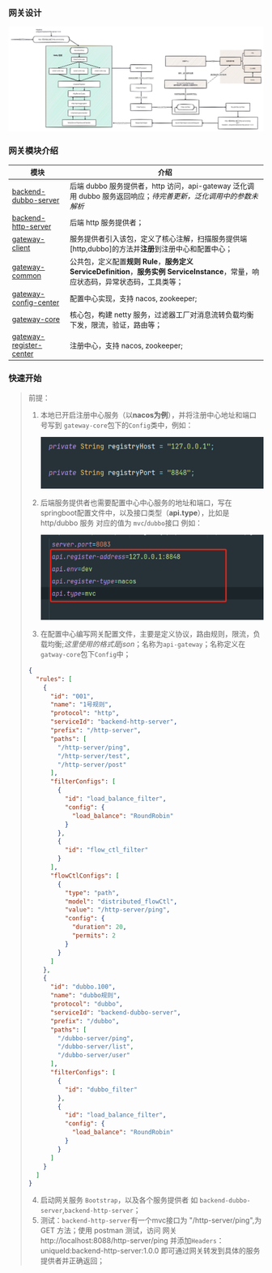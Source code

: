 ### 网关设计

![gateway](./assets/gateway.jpg)

### 网关模块介绍

| 模块                                                         | 介绍                                                         |
| ------------------------------------------------------------ | ------------------------------------------------------------ |
| [backend-dubbo-server](https://github.com/guohaichen/api-gateway/tree/main/backend-dubbo-server) | 后端 dubbo 服务提供者，http 访问，api-gateway 泛化调用 dubbo 服务返回响应；*待完善更新，泛化调用中的参数未解析* |
| [backend-http-server](https://github.com/guohaichen/api-gateway/tree/main/backend-http-server) | 后端 http 服务提供者；                                       |
| [gateway-client](https://github.com/guohaichen/api-gateway/tree/main/gateway-client) | 服务提供者引入该包，定义了核心注解，扫描服务提供端[http,dubbo]的方法并**注册**到注册中心和配置中心； |
| [gateway-common](https://github.com/guohaichen/api-gateway/tree/main/gateway-common) | 公共包，定义配置**规则 Rule**，**服务定义 ServiceDefinition**，**服务实例 ServiceInstance**，常量，响应状态码，异常状态码，工具类等； |
| [gateway-config-center](https://github.com/guohaichen/api-gateway/tree/main/gateway-config-center) | 配置中心实现，支持 nacos, zookeeper;                         |
| [gateway-core](https://github.com/guohaichen/api-gateway/tree/main/gateway-core) | 核心包，构建 netty 服务，过滤器工厂对消息流转负载均衡下发，限流，验证，路由等； |
| [gateway-register-center](https://github.com/guohaichen/api-gateway/tree/main/gateway-register-center) | 注册中心，支持 nacos, zookeeper;                             |

### 快速开始

> 前提：
>
> 1. 本地已开启注册中心服务（以**nacos为例**），并将注册中心地址和端口号写到 `gateway-core`包下的`Config`类中，例如：
>
>     
>
>     ![image-20240305160205260](./assets/image-20240305160205260.png)
>
> 2. 后端服务提供者也需要配置中心中心服务的地址和端口，写在springboot配置文件中，以及接口类型（**api.type**），比如是 http/dubbo 服务 对应的值为 `mvc`/`dubbo`接口 例如：
>
>     ![image-20240305161616981](./assets/image-20240305161616981.png)
>
> 3. 在配置中心编写网关配置文件，主要是定义协议，路由规则，限流，负载均衡;*这里使用的格式是json*；名称为`api-gateway`；名称定义在`gatway-core`包下`Config`中；
>
> ```json
> {
>   "rules": [
>     {
>       "id": "001",
>       "name": "1号规则",
>       "protocol": "http",
>       "serviceId": "backend-http-server",
>       "prefix": "/http-server",
>       "paths": [
>         "/http-server/ping",
>         "/http-server/test",
>         "/http-server/post"
>       ],
>       "filterConfigs": [
>         {
>           "id": "load_balance_filter",
>           "config": {
>             "load_balance": "RoundRobin"
>           }
>         },
>         {
>           "id": "flow_ctl_filter"
>         }
>       ],
>       "flowCtlConfigs": [
>         {
>           "type": "path",
>           "model": "distributed_flowCtl",
>           "value": "/http-server/ping",
>           "config": {
>             "duration": 20,
>             "permits": 2
>           }
>         }
>       ]
>     },
>     {
>       "id": "dubbo.100",
>       "name": "dubbo规则",
>       "protocol": "dubbo",
>       "serviceId": "backend-dubbo-server",
>       "prefix": "/dubbo",
>       "paths": [
>         "/dubbo-server/ping",
>         "/dubbo-server/list",
>         "/dubbo-server/user"
>       ],
>       "filterConfigs": [
>         {
>           "id": "dubbo_filter"
>         },
>         {
>           "id": "load_balance_filter",
>           "config": {
>             "load_balance": "RoundRobin"
>           }
>         }
>       ]
>     }
>   ]
> }
> ```
>
> 4. 启动网关服务 `Bootstrap`，以及各个服务提供者 如 `backend-dubbo-server`,`backend-http-server`；
> 5. 测试：`backend-http-server`有一个mvc接口为 "/http-server/ping",为 GET 方法；使用 postman 测试，访问 网关 http://localhost:8088/http-server/ping 并添加`Headers`： uniqueId:backend-http-server:1.0.0 即可通过网关转发到具体的服务提供者并正确返回；

